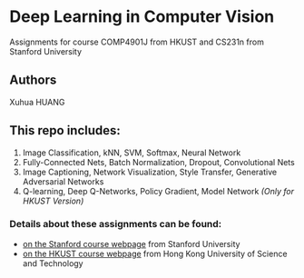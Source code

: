 # Deep Learning in Computer Vision #
Assignments for course COMP4901J from HKUST and CS231n from Stanford University<br />

## Authors #
Xuhua HUANG

## This repo includes:
1. Image Classification, kNN, SVM, Softmax, Neural Network
2. Fully-Connected Nets, Batch Normalization, Dropout, Convolutional Nets
3. Image Captioning, Network Visualization, Style Transfer, Generative Adversarial Networks
4. Q-learning, Deep Q-Networks, Policy Gradient, Model Network *(Only for HKUST Version)*

### Details about these assignments can be found: ###
* [on the Stanford course webpage](http://cs231n.github.io/) from Stanford University
* [on the HKUST course webpage](https://course.cse.ust.hk/comp4901j/Password_Only/programs/index.html) from Hong Kong University of Science and Technology



